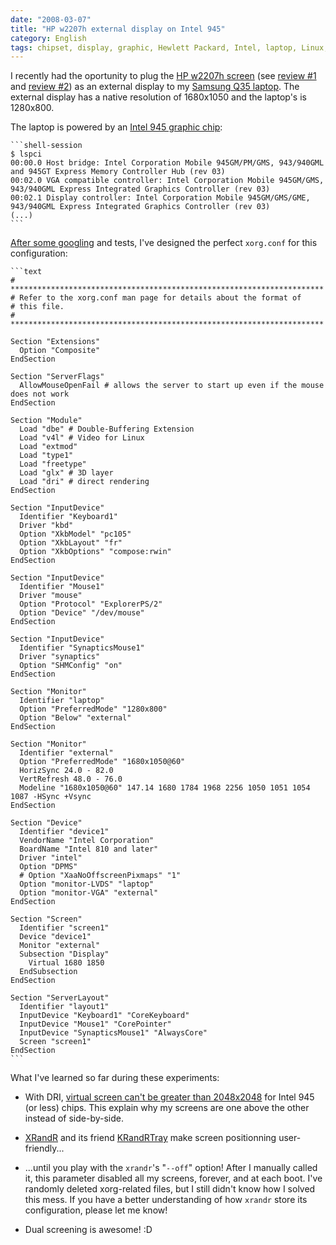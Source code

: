```yaml
---
date: "2008-03-07"
title: "HP w2207h external display on Intel 945"
category: English
tags: chipset, display, graphic, Hewlett Packard, Intel, laptop, Linux, Samsung, screen, X.org
---
```


I recently had the oportunity to plug the [HP w2207h screen](https://amzn.com/B00139S3U6/?tag=kevideld-20) (see [review #1](https://www.anandtech.com/displays/showdoc.aspx?i=3054) and [review #2](https://www.prad.de/en/monitore/review/2007/review-hp-w2207.html)) as an external display to my [Samsung Q35 laptop]({filename}/2006/samsung-q35-xic-5500-tiny-review-of-a-strong-compact-laptop.md). The external display has a native resolution of 1680x1050 and the laptop's is 1280x800.



The laptop is powered by an [Intel 945 graphic chip](https://en.wikipedia.org/wiki/Intel_GMA#GMA_950):

    ```shell-session
    $ lspci
    00:00.0 Host bridge: Intel Corporation Mobile 945GM/PM/GMS, 943/940GML and 945GT Express Memory Controller Hub (rev 03)
    00:02.0 VGA compatible controller: Intel Corporation Mobile 945GM/GMS, 943/940GML Express Integrated Graphics Controller (rev 03)
    00:02.1 Display controller: Intel Corporation Mobile 945GM/GMS/GME, 943/940GML Express Integrated Graphics Controller (rev 03)
    (...)
    ```

[After some googling](https://slforums.typo3-factory.net/lofiversion/index.php/t63508.html) and tests, I've designed the perfect `xorg.conf` for this configuration:

    ```text
    # **********************************************************************
    # Refer to the xorg.conf man page for details about the format of
    # this file.
    # **********************************************************************

    Section "Extensions"
      Option "Composite"
    EndSection

    Section "ServerFlags"
      AllowMouseOpenFail # allows the server to start up even if the mouse does not work
    EndSection

    Section "Module"
      Load "dbe" # Double-Buffering Extension
      Load "v4l" # Video for Linux
      Load "extmod"
      Load "type1"
      Load "freetype"
      Load "glx" # 3D layer
      Load "dri" # direct rendering
    EndSection

    Section "InputDevice"
      Identifier "Keyboard1"
      Driver "kbd"
      Option "XkbModel" "pc105"
      Option "XkbLayout" "fr"
      Option "XkbOptions" "compose:rwin"
    EndSection

    Section "InputDevice"
      Identifier "Mouse1"
      Driver "mouse"
      Option "Protocol" "ExplorerPS/2"
      Option "Device" "/dev/mouse"
    EndSection

    Section "InputDevice"
      Identifier "SynapticsMouse1"
      Driver "synaptics"
      Option "SHMConfig" "on"
    EndSection

    Section "Monitor"
      Identifier "laptop"
      Option "PreferredMode" "1280x800"
      Option "Below" "external"
    EndSection

    Section "Monitor"
      Identifier "external"
      Option "PreferredMode" "1680x1050@60"
      HorizSync 24.0 - 82.0
      VertRefresh 48.0 - 76.0
      Modeline "1680x1050@60" 147.14 1680 1784 1968 2256 1050 1051 1054 1087 -HSync +Vsync
    EndSection

    Section "Device"
      Identifier "device1"
      VendorName "Intel Corporation"
      BoardName "Intel 810 and later"
      Driver "intel"
      Option "DPMS"
      # Option "XaaNoOffscreenPixmaps" "1"
      Option "monitor-LVDS" "laptop"
      Option "monitor-VGA" "external"
    EndSection

    Section "Screen"
      Identifier "screen1"
      Device "device1"
      Monitor "external"
      Subsection "Display"
        Virtual 1680 1850
      EndSubsection
    EndSection

    Section "ServerLayout"
      Identifier "layout1"
      InputDevice "Keyboard1" "CoreKeyboard"
      InputDevice "Mouse1" "CorePointer"
      InputDevice "SynapticsMouse1" "AlwaysCore"
      Screen "screen1"
    EndSection
    ```

What I've learned so far during these experiments:

  * With DRI, [virtual screen can't be greater than 2048x2048](https://www.thinkwiki.org/wiki/Xorg_RandR_1.2#the_Virtual_screen) for Intel 945 (or less) chips. This explain why my screens are one above the other instead of side-by-side.

  * [XRandR](https://www.x.org/wiki/Projects/XRandR) and its friend [KRandRTray](https://www.novell.com/coolsolutions/trench/16034.html) make screen positionning user-friendly...

  * ...until you play with the `xrandr`'s "`--off`" option! After I manually called it, this parameter disabled all my screens, forever, and at each boot. I've randomly deleted xorg-related files, but I still didn't know how I solved this mess. If you have a better understanding of how `xrandr` store its configuration, please let me know!

  * Dual screening is awesome! :D


